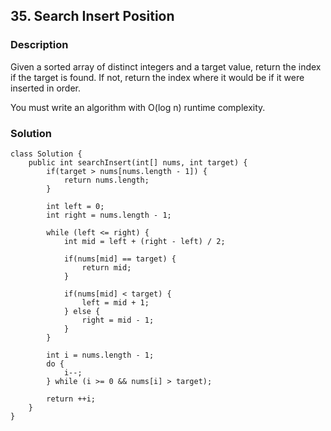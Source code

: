 ## 35. Search Insert Position

### Description

Given a sorted array of distinct integers and a target value, return the index if the target is found. If not, return the index where it would be if it were inserted in order.

You must write an algorithm with O(log n) runtime complexity.

### Solution

```
class Solution {
    public int searchInsert(int[] nums, int target) {
        if(target > nums[nums.length - 1]) {
            return nums.length;
        }

        int left = 0;
        int right = nums.length - 1;

        while (left <= right) {
            int mid = left + (right - left) / 2;

            if(nums[mid] == target) {
                return mid;
            }

            if(nums[mid] < target) {
                left = mid + 1;
            } else {
                right = mid - 1;
            }
        }

        int i = nums.length - 1;
        do {
            i--;
        } while (i >= 0 && nums[i] > target);

        return ++i;
    }
}
```